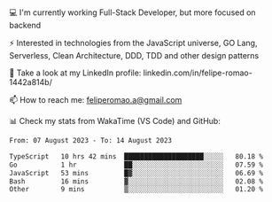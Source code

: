 💻 I'm currently working Full-Stack Developer, but more focused on backend

⚡ Interested in technologies from the JavaScript universe, GO Lang, Serverless, Clean Architecture, DDD, TDD and other design patterns

👥 Take a look at my LinkedIn profile: linkedin.com/in/felipe-romao-1442a814b/

📫 How to reach me: feliperomao.a@gmail.com

📊 Check my stats from WakaTime (VS Code) and GitHub:

<!--START_SECTION:waka-->

```txt
From: 07 August 2023 - To: 14 August 2023

TypeScript   10 hrs 42 mins  ████████████████████░░░░░   80.18 %
Go           1 hr            ██░░░░░░░░░░░░░░░░░░░░░░░   07.59 %
JavaScript   53 mins         █▓░░░░░░░░░░░░░░░░░░░░░░░   06.69 %
Bash         16 mins         ▓░░░░░░░░░░░░░░░░░░░░░░░░   02.08 %
Other        9 mins          ▒░░░░░░░░░░░░░░░░░░░░░░░░   01.20 %
```

<!--END_SECTION:waka-->
